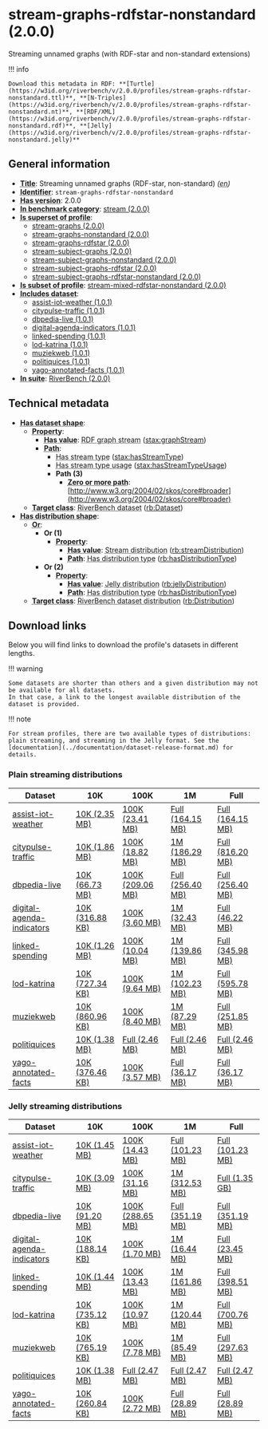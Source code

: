 # stream-graphs-rdfstar-nonstandard (2.0.0)

Streaming unnamed graphs (with RDF-star and non-standard extensions)

!!! info

    Download this metadata in RDF: **[Turtle](https://w3id.org/riverbench/v/2.0.0/profiles/stream-graphs-rdfstar-nonstandard.ttl)**, **[N-Triples](https://w3id.org/riverbench/v/2.0.0/profiles/stream-graphs-rdfstar-nonstandard.nt)**, **[RDF/XML](https://w3id.org/riverbench/v/2.0.0/profiles/stream-graphs-rdfstar-nonstandard.rdf)**, **[Jelly](https://w3id.org/riverbench/v/2.0.0/profiles/stream-graphs-rdfstar-nonstandard.jelly)**



## General information

- **<abbr title="A name given to the resource.">Title</abbr>**: Streaming unnamed graphs (RDF-star, non-standard) _(<abbr title="English">en</abbr>)_
- **<abbr title="An unambiguous reference to the resource within a given context.">Identifier</abbr>**: `stream-graphs-rdfstar-nonstandard`
- **<abbr title="Version tag of an artifact">Has version</abbr>**: 2.0.0
- **<abbr title="Indicates that the subject (either a task or a profile) is in benchmark category. This property is functional (each task/profile must be in exactly one benchmark category).">In benchmark category</abbr>**: [stream (2.0.0)](https://w3id.org/riverbench/v/2.0.0/categories/stream)
- **<abbr title="Indicates that this profile contains all datasets of the other profile">Is superset of profile</abbr>**: 
    - [stream-graphs (2.0.0)](https://w3id.org/riverbench/v/2.0.0/profiles/stream-graphs)
    - [stream-graphs-nonstandard (2.0.0)](https://w3id.org/riverbench/v/2.0.0/profiles/stream-graphs-nonstandard)
    - [stream-graphs-rdfstar (2.0.0)](https://w3id.org/riverbench/v/2.0.0/profiles/stream-graphs-rdfstar)
    - [stream-subject-graphs (2.0.0)](https://w3id.org/riverbench/v/2.0.0/profiles/stream-subject-graphs)
    - [stream-subject-graphs-nonstandard (2.0.0)](https://w3id.org/riverbench/v/2.0.0/profiles/stream-subject-graphs-nonstandard)
    - [stream-subject-graphs-rdfstar (2.0.0)](https://w3id.org/riverbench/v/2.0.0/profiles/stream-subject-graphs-rdfstar)
    - [stream-subject-graphs-rdfstar-nonstandard (2.0.0)](https://w3id.org/riverbench/v/2.0.0/profiles/stream-subject-graphs-rdfstar-nonstandard)
- **<abbr title="Indicates that this profile's datasets are all in the other profile">Is subset of profile</abbr>**: [stream-mixed-rdfstar-nonstandard (2.0.0)](https://w3id.org/riverbench/v/2.0.0/profiles/stream-mixed-rdfstar-nonstandard)
- **<abbr title="Indicates which datasets are included in the profile">Includes dataset</abbr>**: 
    - [assist-iot-weather (1.0.1)](https://w3id.org/riverbench/datasets/assist-iot-weather/1.0.1)
    - [citypulse-traffic (1.0.1)](https://w3id.org/riverbench/datasets/citypulse-traffic/1.0.1)
    - [dbpedia-live (1.0.1)](https://w3id.org/riverbench/datasets/dbpedia-live/1.0.1)
    - [digital-agenda-indicators (1.0.1)](https://w3id.org/riverbench/datasets/digital-agenda-indicators/1.0.1)
    - [linked-spending (1.0.1)](https://w3id.org/riverbench/datasets/linked-spending/1.0.1)
    - [lod-katrina (1.0.1)](https://w3id.org/riverbench/datasets/lod-katrina/1.0.1)
    - [muziekweb (1.0.1)](https://w3id.org/riverbench/datasets/muziekweb/1.0.1)
    - [politiquices (1.0.1)](https://w3id.org/riverbench/datasets/politiquices/1.0.1)
    - [yago-annotated-facts (1.0.1)](https://w3id.org/riverbench/datasets/yago-annotated-facts/1.0.1)
- **<abbr title="Indicates the benchmark suite to which a dataset or profile belongs">In suite</abbr>**: [RiverBench (2.0.0)](https://w3id.org/riverbench/v/2.0.0)

## Technical metadata

- **<abbr title="Specifies the SHACL shape of distributions that are allowed in a given benchmark profile.">Has dataset shape</abbr>**: 
    - **<abbr title="Links a shape to its property shapes.">Property</abbr>**:     
        - **<abbr title="Specifies a value that must be among the value nodes.">Has value</abbr>**: <abbr title="An RDF graph stream is a grouped RDF stream whose elements are unnamed (default) RDF graphs.">RDF graph stream</abbr> ([stax:graphStream](https://w3id.org/stax/ontology#graphStream))
        - **<abbr title="Specifies the property path of a property shape.">Path</abbr>**:     
            - <abbr title="For an RDF stream type usage, this property indicates which stream type is used.">Has stream type</abbr> ([stax:hasStreamType](https://w3id.org/stax/ontology#hasStreamType))
            - <abbr title="Inverse of stax:isUsageOf – indicates that the subject is related to a usage of an RDF stream type.  The subject for this property can be for example a published stream on the Web (e.g., vocals:RDFStream) or a scientific publication that discusses a usage of an RDF stream type.">Has stream type usage</abbr> ([stax:hasStreamTypeUsage](https://w3id.org/stax/ontology#hasStreamTypeUsage))
            - **Path (3)**    
                - **<abbr title="The (single) value of this property represents a path that is matched zero or more times.">Zero or more path</abbr>**: [http://www.w3.org/2004/02/skos/core#broader](http://www.w3.org/2004/02/skos/core#broader)
    - **<abbr title="Links a shape to a class, indicating that all instances of the class must conform to the shape.">Target class</abbr>**: <abbr title="A dataset in the RiverBench benchmark suite">RiverBench dataset</abbr> ([rb:Dataset](https://w3id.org/riverbench/schema/metadata#Dataset))
- **<abbr title="Specifies the SHACL shape of distributions that are allowed in a given benchmark profile.">Has distribution shape</abbr>**: 
    - **<abbr title="Specifies a list of shapes so that the value nodes must conform to at least one of the shapes.">Or</abbr>**:     
        - **Or (1)**    
            - **<abbr title="Links a shape to its property shapes.">Property</abbr>**:     
                - **<abbr title="Specifies a value that must be among the value nodes.">Has value</abbr>**: <abbr title="The dataset is distributed as a stream of RDF datasets or RDF graphs (grouped RDF stream in RDF-STaX).">Stream distribution</abbr> ([rb:streamDistribution](https://w3id.org/riverbench/schema/metadata#streamDistribution))
                - **<abbr title="Specifies the property path of a property shape.">Path</abbr>**: <abbr title="Indicates the type of RiverBench dataset distribution">Has distribution type</abbr> ([rb:hasDistributionType](https://w3id.org/riverbench/schema/metadata#hasDistributionType))
        - **Or (2)**    
            - **<abbr title="Links a shape to its property shapes.">Property</abbr>**:     
                - **<abbr title="Specifies a value that must be among the value nodes.">Has value</abbr>**: <abbr title="A streaming distribution in the Jelly binary format.">Jelly distribution</abbr> ([rb:jellyDistribution](https://w3id.org/riverbench/schema/metadata#jellyDistribution))
                - **<abbr title="Specifies the property path of a property shape.">Path</abbr>**: <abbr title="Indicates the type of RiverBench dataset distribution">Has distribution type</abbr> ([rb:hasDistributionType](https://w3id.org/riverbench/schema/metadata#hasDistributionType))
    - **<abbr title="Links a shape to a class, indicating that all instances of the class must conform to the shape.">Target class</abbr>**: <abbr title="A distribution of a dataset in the RiverBench benchmark suite.">RiverBench dataset distribution</abbr> ([rb:Distribution](https://w3id.org/riverbench/schema/metadata#Distribution))


## Download links

Below you will find links to download the profile's datasets in different lengths.

!!! warning

    Some datasets are shorter than others and a given distribution may not be available for all datasets.
    In that case, a link to the longest available distribution of the dataset is provided.

!!! note

    For stream profiles, there are two available types of distributions: plain streaming, and streaming in the Jelly format. See the [documentation](../documentation/dataset-release-format.md) for details.

### Plain streaming distributions

Dataset | 10K | 100K | 1M | Full
--- | --- | --- | --- | ---
[assist-iot-weather](https://w3id.org/riverbench/datasets/assist-iot-weather/1.0.1) | [10K (2.35 MB)](https://w3id.org/riverbench/datasets/assist-iot-weather/1.0.1/files/stream_10K.tar.gz) | [100K (23.41 MB)](https://w3id.org/riverbench/datasets/assist-iot-weather/1.0.1/files/stream_100K.tar.gz) | [Full (164.15 MB)](https://w3id.org/riverbench/datasets/assist-iot-weather/1.0.1/files/stream_full.tar.gz) | [Full (164.15 MB)](https://w3id.org/riverbench/datasets/assist-iot-weather/1.0.1/files/stream_full.tar.gz)
[citypulse-traffic](https://w3id.org/riverbench/datasets/citypulse-traffic/1.0.1) | [10K (1.86 MB)](https://w3id.org/riverbench/datasets/citypulse-traffic/1.0.1/files/stream_10K.tar.gz) | [100K (18.82 MB)](https://w3id.org/riverbench/datasets/citypulse-traffic/1.0.1/files/stream_100K.tar.gz) | [1M (186.29 MB)](https://w3id.org/riverbench/datasets/citypulse-traffic/1.0.1/files/stream_1M.tar.gz) | [Full (816.20 MB)](https://w3id.org/riverbench/datasets/citypulse-traffic/1.0.1/files/stream_full.tar.gz)
[dbpedia-live](https://w3id.org/riverbench/datasets/dbpedia-live/1.0.1) | [10K (66.73 MB)](https://w3id.org/riverbench/datasets/dbpedia-live/1.0.1/files/stream_10K.tar.gz) | [100K (209.06 MB)](https://w3id.org/riverbench/datasets/dbpedia-live/1.0.1/files/stream_100K.tar.gz) | [Full (256.40 MB)](https://w3id.org/riverbench/datasets/dbpedia-live/1.0.1/files/stream_full.tar.gz) | [Full (256.40 MB)](https://w3id.org/riverbench/datasets/dbpedia-live/1.0.1/files/stream_full.tar.gz)
[digital-agenda-indicators](https://w3id.org/riverbench/datasets/digital-agenda-indicators/1.0.1) | [10K (316.88 KB)](https://w3id.org/riverbench/datasets/digital-agenda-indicators/1.0.1/files/stream_10K.tar.gz) | [100K (3.60 MB)](https://w3id.org/riverbench/datasets/digital-agenda-indicators/1.0.1/files/stream_100K.tar.gz) | [1M (32.43 MB)](https://w3id.org/riverbench/datasets/digital-agenda-indicators/1.0.1/files/stream_1M.tar.gz) | [Full (46.22 MB)](https://w3id.org/riverbench/datasets/digital-agenda-indicators/1.0.1/files/stream_full.tar.gz)
[linked-spending](https://w3id.org/riverbench/datasets/linked-spending/1.0.1) | [10K (1.26 MB)](https://w3id.org/riverbench/datasets/linked-spending/1.0.1/files/stream_10K.tar.gz) | [100K (10.04 MB)](https://w3id.org/riverbench/datasets/linked-spending/1.0.1/files/stream_100K.tar.gz) | [1M (139.86 MB)](https://w3id.org/riverbench/datasets/linked-spending/1.0.1/files/stream_1M.tar.gz) | [Full (345.98 MB)](https://w3id.org/riverbench/datasets/linked-spending/1.0.1/files/stream_full.tar.gz)
[lod-katrina](https://w3id.org/riverbench/datasets/lod-katrina/1.0.1) | [10K (727.34 KB)](https://w3id.org/riverbench/datasets/lod-katrina/1.0.1/files/stream_10K.tar.gz) | [100K (9.64 MB)](https://w3id.org/riverbench/datasets/lod-katrina/1.0.1/files/stream_100K.tar.gz) | [1M (102.23 MB)](https://w3id.org/riverbench/datasets/lod-katrina/1.0.1/files/stream_1M.tar.gz) | [Full (595.78 MB)](https://w3id.org/riverbench/datasets/lod-katrina/1.0.1/files/stream_full.tar.gz)
[muziekweb](https://w3id.org/riverbench/datasets/muziekweb/1.0.1) | [10K (860.96 KB)](https://w3id.org/riverbench/datasets/muziekweb/1.0.1/files/stream_10K.tar.gz) | [100K (8.40 MB)](https://w3id.org/riverbench/datasets/muziekweb/1.0.1/files/stream_100K.tar.gz) | [1M (87.29 MB)](https://w3id.org/riverbench/datasets/muziekweb/1.0.1/files/stream_1M.tar.gz) | [Full (251.85 MB)](https://w3id.org/riverbench/datasets/muziekweb/1.0.1/files/stream_full.tar.gz)
[politiquices](https://w3id.org/riverbench/datasets/politiquices/1.0.1) | [10K (1.38 MB)](https://w3id.org/riverbench/datasets/politiquices/1.0.1/files/stream_10K.tar.gz) | [Full (2.46 MB)](https://w3id.org/riverbench/datasets/politiquices/1.0.1/files/stream_full.tar.gz) | [Full (2.46 MB)](https://w3id.org/riverbench/datasets/politiquices/1.0.1/files/stream_full.tar.gz) | [Full (2.46 MB)](https://w3id.org/riverbench/datasets/politiquices/1.0.1/files/stream_full.tar.gz)
[yago-annotated-facts](https://w3id.org/riverbench/datasets/yago-annotated-facts/1.0.1) | [10K (376.46 KB)](https://w3id.org/riverbench/datasets/yago-annotated-facts/1.0.1/files/stream_10K.tar.gz) | [100K (3.57 MB)](https://w3id.org/riverbench/datasets/yago-annotated-facts/1.0.1/files/stream_100K.tar.gz) | [Full (36.17 MB)](https://w3id.org/riverbench/datasets/yago-annotated-facts/1.0.1/files/stream_full.tar.gz) | [Full (36.17 MB)](https://w3id.org/riverbench/datasets/yago-annotated-facts/1.0.1/files/stream_full.tar.gz)

### Jelly streaming distributions

Dataset | 10K | 100K | 1M | Full
--- | --- | --- | --- | ---
[assist-iot-weather](https://w3id.org/riverbench/datasets/assist-iot-weather/1.0.1) | [10K (1.45 MB)](https://w3id.org/riverbench/datasets/assist-iot-weather/1.0.1/files/jelly_10K.jelly.gz) | [100K (14.43 MB)](https://w3id.org/riverbench/datasets/assist-iot-weather/1.0.1/files/jelly_100K.jelly.gz) | [Full (101.23 MB)](https://w3id.org/riverbench/datasets/assist-iot-weather/1.0.1/files/jelly_full.jelly.gz) | [Full (101.23 MB)](https://w3id.org/riverbench/datasets/assist-iot-weather/1.0.1/files/jelly_full.jelly.gz)
[citypulse-traffic](https://w3id.org/riverbench/datasets/citypulse-traffic/1.0.1) | [10K (3.09 MB)](https://w3id.org/riverbench/datasets/citypulse-traffic/1.0.1/files/jelly_10K.jelly.gz) | [100K (31.16 MB)](https://w3id.org/riverbench/datasets/citypulse-traffic/1.0.1/files/jelly_100K.jelly.gz) | [1M (312.53 MB)](https://w3id.org/riverbench/datasets/citypulse-traffic/1.0.1/files/jelly_1M.jelly.gz) | [Full (1.35 GB)](https://w3id.org/riverbench/datasets/citypulse-traffic/1.0.1/files/jelly_full.jelly.gz)
[dbpedia-live](https://w3id.org/riverbench/datasets/dbpedia-live/1.0.1) | [10K (91.20 MB)](https://w3id.org/riverbench/datasets/dbpedia-live/1.0.1/files/jelly_10K.jelly.gz) | [100K (288.65 MB)](https://w3id.org/riverbench/datasets/dbpedia-live/1.0.1/files/jelly_100K.jelly.gz) | [Full (351.19 MB)](https://w3id.org/riverbench/datasets/dbpedia-live/1.0.1/files/jelly_full.jelly.gz) | [Full (351.19 MB)](https://w3id.org/riverbench/datasets/dbpedia-live/1.0.1/files/jelly_full.jelly.gz)
[digital-agenda-indicators](https://w3id.org/riverbench/datasets/digital-agenda-indicators/1.0.1) | [10K (188.14 KB)](https://w3id.org/riverbench/datasets/digital-agenda-indicators/1.0.1/files/jelly_10K.jelly.gz) | [100K (1.70 MB)](https://w3id.org/riverbench/datasets/digital-agenda-indicators/1.0.1/files/jelly_100K.jelly.gz) | [1M (16.44 MB)](https://w3id.org/riverbench/datasets/digital-agenda-indicators/1.0.1/files/jelly_1M.jelly.gz) | [Full (23.45 MB)](https://w3id.org/riverbench/datasets/digital-agenda-indicators/1.0.1/files/jelly_full.jelly.gz)
[linked-spending](https://w3id.org/riverbench/datasets/linked-spending/1.0.1) | [10K (1.44 MB)](https://w3id.org/riverbench/datasets/linked-spending/1.0.1/files/jelly_10K.jelly.gz) | [100K (13.43 MB)](https://w3id.org/riverbench/datasets/linked-spending/1.0.1/files/jelly_100K.jelly.gz) | [1M (161.86 MB)](https://w3id.org/riverbench/datasets/linked-spending/1.0.1/files/jelly_1M.jelly.gz) | [Full (398.51 MB)](https://w3id.org/riverbench/datasets/linked-spending/1.0.1/files/jelly_full.jelly.gz)
[lod-katrina](https://w3id.org/riverbench/datasets/lod-katrina/1.0.1) | [10K (735.12 KB)](https://w3id.org/riverbench/datasets/lod-katrina/1.0.1/files/jelly_10K.jelly.gz) | [100K (10.97 MB)](https://w3id.org/riverbench/datasets/lod-katrina/1.0.1/files/jelly_100K.jelly.gz) | [1M (120.44 MB)](https://w3id.org/riverbench/datasets/lod-katrina/1.0.1/files/jelly_1M.jelly.gz) | [Full (700.76 MB)](https://w3id.org/riverbench/datasets/lod-katrina/1.0.1/files/jelly_full.jelly.gz)
[muziekweb](https://w3id.org/riverbench/datasets/muziekweb/1.0.1) | [10K (765.19 KB)](https://w3id.org/riverbench/datasets/muziekweb/1.0.1/files/jelly_10K.jelly.gz) | [100K (7.78 MB)](https://w3id.org/riverbench/datasets/muziekweb/1.0.1/files/jelly_100K.jelly.gz) | [1M (85.49 MB)](https://w3id.org/riverbench/datasets/muziekweb/1.0.1/files/jelly_1M.jelly.gz) | [Full (297.63 MB)](https://w3id.org/riverbench/datasets/muziekweb/1.0.1/files/jelly_full.jelly.gz)
[politiquices](https://w3id.org/riverbench/datasets/politiquices/1.0.1) | [10K (1.38 MB)](https://w3id.org/riverbench/datasets/politiquices/1.0.1/files/jelly_10K.jelly.gz) | [Full (2.47 MB)](https://w3id.org/riverbench/datasets/politiquices/1.0.1/files/jelly_full.jelly.gz) | [Full (2.47 MB)](https://w3id.org/riverbench/datasets/politiquices/1.0.1/files/jelly_full.jelly.gz) | [Full (2.47 MB)](https://w3id.org/riverbench/datasets/politiquices/1.0.1/files/jelly_full.jelly.gz)
[yago-annotated-facts](https://w3id.org/riverbench/datasets/yago-annotated-facts/1.0.1) | [10K (260.84 KB)](https://w3id.org/riverbench/datasets/yago-annotated-facts/1.0.1/files/jelly_10K.jelly.gz) | [100K (2.72 MB)](https://w3id.org/riverbench/datasets/yago-annotated-facts/1.0.1/files/jelly_100K.jelly.gz) | [Full (28.89 MB)](https://w3id.org/riverbench/datasets/yago-annotated-facts/1.0.1/files/jelly_full.jelly.gz) | [Full (28.89 MB)](https://w3id.org/riverbench/datasets/yago-annotated-facts/1.0.1/files/jelly_full.jelly.gz)